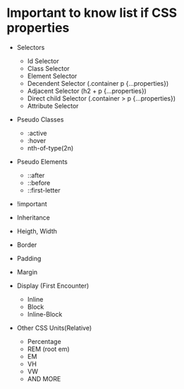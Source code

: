 # Important to know list if CSS properties

- Selectors

  - Id Selector
  - Class Selector
  - Element Selector
  - Decendent Selector (.container p {...properties})
  - Adjacent Selector (h2 + p {...properties})
  - Direct child Selector (.container > p {...properties})
  - Attribute Selector

- Pseudo Classes

  - :active
  - :hover
  - nth-of-type(2n)

- Pseudo Elements

  - ::after
  - ::before
  - ::first-letter

- !important
- Inheritance
- Heigth, Width
- Border
- Padding
- Margin
- Display (First Encounter)
  - Inline
  - Block
  - Inline-Block

- Other CSS Units(Relative)
  - Percentage
  - REM (root em)
  - EM 
  - VH
  - VW
  - AND MORE


